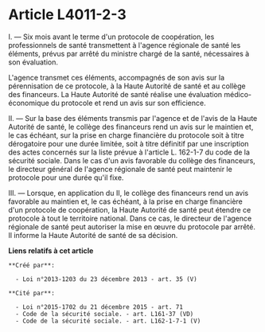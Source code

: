 # Article L4011-2-3

I. ― Six mois avant le terme d'un protocole de coopération, les professionnels de santé transmettent à l'agence régionale de
santé les éléments, prévus par arrêté du ministre chargé de la santé, nécessaires à son évaluation.

L'agence transmet ces éléments, accompagnés de son avis sur la pérennisation de ce protocole, à la Haute Autorité de santé et
au collège des financeurs. La Haute Autorité de santé réalise une évaluation médico-économique du protocole et rend un avis
sur son efficience.

II. ― Sur la base des éléments transmis par l'agence et de l'avis de la Haute Autorité de santé, le collège des financeurs
rend un avis sur le maintien et, le cas échéant, sur la prise en charge financière du protocole soit à titre dérogatoire pour
une durée limitée, soit à titre définitif par une inscription des actes concernés sur la liste prévue à l'article L. 162-1-7
du code de la sécurité sociale. Dans le cas d'un avis favorable du collège des financeurs, le directeur général de l'agence
régionale de santé peut maintenir le protocole pour une durée qu'il fixe.

III. ― Lorsque, en application du II, le collège des financeurs rend un avis favorable au maintien et, le cas échéant, à la
prise en charge financière d'un protocole de coopération, la Haute Autorité de santé peut étendre ce protocole à tout le
territoire national. Dans ce cas, le directeur de l'agence régionale de santé peut autoriser la mise en œuvre du protocole
par arrêté. Il informe la Haute Autorité de santé de sa décision.

**Liens relatifs à cet article**

	**Créé par**:

	  - Loi n°2013-1203 du 23 décembre 2013 - art. 35 (V)

	**Cité par**:

	  - Loi n°2015-1702 du 21 décembre 2015 - art. 71
	  - Code de la sécurité sociale. - art. L161-37 (VD)
	  - Code de la sécurité sociale. - art. L162-1-7-1 (V)
